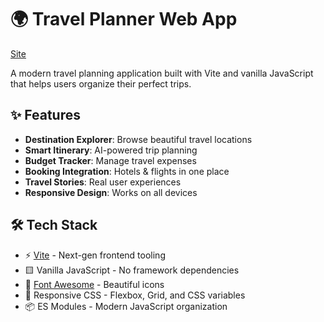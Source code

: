 # 🌍 Travel Planner Web App

[Site](https://travel-planner-wdd330.netlify.app/)

A modern travel planning application built with Vite and vanilla JavaScript that helps users organize their perfect trips.

## ✨ Features

- **Destination Explorer**: Browse beautiful travel locations
- **Smart Itinerary**: AI-powered trip planning
- **Budget Tracker**: Manage travel expenses
- **Booking Integration**: Hotels & flights in one place
- **Travel Stories**: Real user experiences
- **Responsive Design**: Works on all devices

## 🛠️ Tech Stack

- ⚡ [Vite](https://vitejs.dev/) - Next-gen frontend tooling
- 🟨 Vanilla JavaScript - No framework dependencies
- 🎨 [Font Awesome](https://fontawesome.com) - Beautiful icons
- 📱 Responsive CSS - Flexbox, Grid, and CSS variables
- 📦 ES Modules - Modern JavaScript organization

